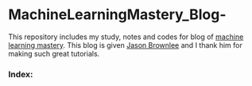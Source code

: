 # MachineLearningMastery_Blog-
This repository includes my study, notes and codes for blog of [machine learning mastery](https://machinelearningmastery.com/blog/). This blog is given [Jason Brownlee](https://machinelearningmastery.com/about/) and I thank him for making such great tutorials.

### Index:

